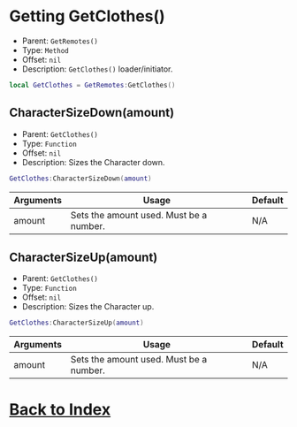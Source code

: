 # Getting GetClothes()

* Parent: `GetRemotes()`
* Type: `Method`
* Offset: `nil`
* Description: `GetClothes()` loader/initiator.

```lua
local GetClothes = GetRemotes:GetClothes()
```

## CharacterSizeDown(amount)

* Parent: `GetClothes()`
* Type: `Function`
* Offset: `nil`
* Description: Sizes the Character down.

```lua
GetClothes:CharacterSizeDown(amount)
```

| Arguments | Usage                                    | Default |
| --------- | ---------------------------------------- | ------- |
| amount     | Sets the amount used. Must be a number. | N/A     |

## CharacterSizeUp(amount)

* Parent: `GetClothes()`
* Type: `Function`
* Offset: `nil`
* Description: Sizes the Character up.

```lua
GetClothes:CharacterSizeUp(amount)
```

| Arguments | Usage                                    | Default |
| --------- | ---------------------------------------- | ------- |
| amount     | Sets the amount used. Must be a number. | N/A     |

# [Back to Index](https://github.com/RobloxArchiver/WrapperLib/tree/main/games/brookhaven#index)